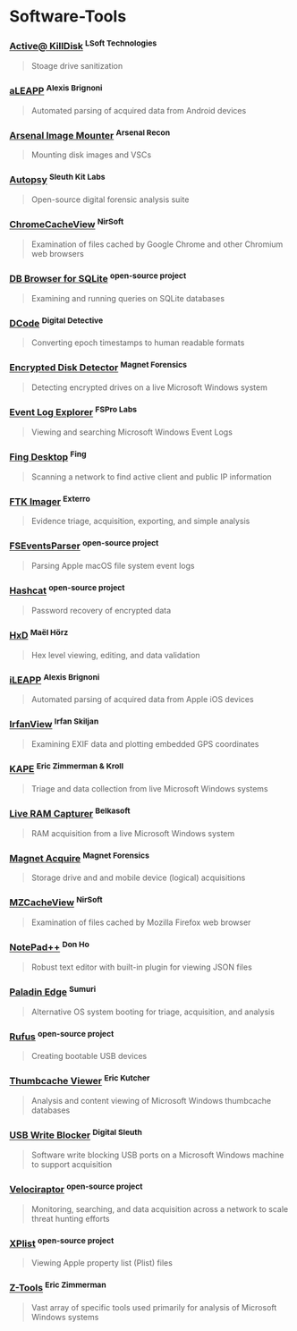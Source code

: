 # Software-Tools

### [Active@ KillDisk](https://www.killdisk.com/killdisk-freeware.htm) <sup>LSoft Technologies</sup>
> Stoage drive sanitization

### [aLEAPP](https://github.com/abrignoni/aLEAPP/releases/) <sup>Alexis Brignoni</sup>
> Automated parsing of acquired data from Android devices

### [Arsenal Image Mounter](https://arsenalrecon.com/downloads) <sup>Arsenal Recon</sup>
> Mounting disk images and VSCs

### [Autopsy](www.autopsy.com/download/) <sup>Sleuth Kit Labs</sup>
> Open-source digital forensic analysis suite

### [ChromeCacheView](https://www.nirsoft.net/utils/chrome_cache_view.html) <sup>NirSoft</sup>
> Examination of files cached by Google Chrome and other Chromium web browsers

### [DB Browser for SQLite](https://sqlitebrowser.org/dl/) <sup>open-source project</sup>
>  Examining and running queries on SQLite databases

### [DCode](https://www.digital-detective.net/dcode/) <sup>Digital Detective</sup>
> Converting epoch timestamps to human readable formats

### [Encrypted Disk Detector](https://www.magnetforensics.com/resources/encrypted-disk-detector/) <sup>Magnet Forensics</sup>
> Detecting encrypted drives on a live Microsoft Windows system

### [Event Log Explorer](https://eventlogxp.com/) <sup>FSPro Labs</sup>
> Viewing and searching Microsoft Windows Event Logs

### [Fing Desktop](https://www.fing.com/fing-desktop/) <sup>Fing</sup>
> Scanning a network to find active client and public IP information

### [FTK Imager](www.exterro.com/ftk-product-downloads/) <sup>Exterro</sup>
> Evidence triage, acquisition, exporting, and simple analysis

### [FSEventsParser](https://github.com/dlcowen/FSEventsParser) <sup>open-source project</sup>
> Parsing Apple macOS file system event logs

### [Hashcat](https://hashcat.net/hashcat/) <sup>open-source project</sup>
> Password recovery of encrypted data

### [HxD](https://mh-nexus.de/en/hxd/) <sup>Maël Hörz</sup>
> Hex level viewing, editing, and data validation

### [iLEAPP](https://github.com/abrignoni/iLEAPP/releases/) <sup>Alexis Brignoni</sup>
> Automated parsing of acquired data from Apple iOS devices

### [IrfanView](https://www.irfanview.com/main_download_engl.htm) <sup>Irfan Skiljan</sup>
> Examining EXIF data and plotting embedded GPS coordinates

### [KAPE](https://www.kroll.com/en/services/cyber-risk/incident-response-litigation-support/kroll-artifact-parser-extractor-kape) <sup>Eric Zimmerman & Kroll</sup>
> Triage and data collection from live Microsoft Windows systems

### [Live RAM Capturer](https://belkasoft.com/trial) <sup>Belkasoft</sup>
> RAM acquisition from a live Microsoft Windows system

### [Magnet Acquire](https://www.magnetforensics.com/resources/magnet-acquire/) <sup>Magnet Forensics</sup>
> Storage drive and and mobile device (logical) acquisitions

### [MZCacheView](https://www.nirsoft.net/utils/mozilla_cache_viewer.html) <sup>NirSoft</sup>
> Examination of files cached by Mozilla Firefox web browser

### [NotePad++](https://notepad-plus-plus.org/downloads/) <sup>Don Ho</sup>
> Robust text editor with built-in plugin for viewing JSON files

### [Paladin Edge](https://sumuri.com/product/paladin-edge-64-bit/) <sup>Sumuri</sup>
> Alternative OS system booting for triage, acquisition, and analysis

### [Rufus](https://rufus.ie/en/) <sup>open-source project</sup>
> Creating bootable USB devices

### [Thumbcache Viewer](https://thumbcacheviewer.github.io/) <sup>Eric Kutcher</sup>
> Analysis and content viewing of Microsoft Windows thumbcache databases

### [USB Write Blocker](https://github.com/digitalsleuth/Registry-Write-Block/archive/refs/heads/master.zip) <sup>Digital Sleuth</sup>
> Software write blocking USB ports on a Microsoft Windows machine to support acquisition

### [Velociraptor](https://github.com/Velocidex/velociraptor/releases/) <sup>open-source project</sup>
> Monitoring, searching, and data acquisition across a network to scale threat hunting efforts

### [XPlist](https://github.com/ic005k/Xplist/releases) <sup>open-source project</sup>
> Viewing Apple property list (Plist) files

### [Z-Tools](https://ericzimmerman.github.io/#!index.md) <sup>Eric Zimmerman</sup>
> Vast array of specific tools used primarily for analysis of Microsoft Windows systems
